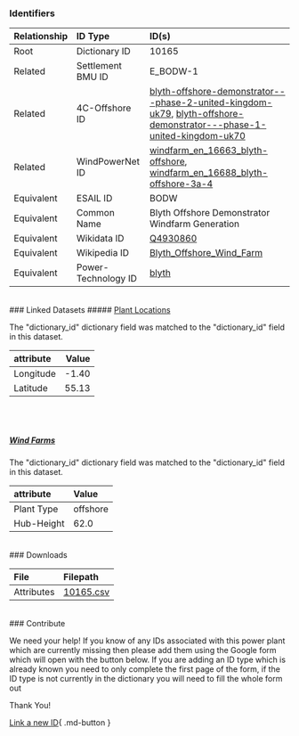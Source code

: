 ### Identifiers

| Relationship   | ID Type             | ID(s)                                                                                                                                                                                                                                                                                                                                                            |
|:---------------|:--------------------|:-----------------------------------------------------------------------------------------------------------------------------------------------------------------------------------------------------------------------------------------------------------------------------------------------------------------------------------------------------------------|
| Root           | Dictionary ID       | 10165                                                                                                                                                                                                                                                                                                                                                            |
| Related        | Settlement BMU ID   | E_BODW-1                                                                                                                                                                                                                                                                                                                                                         |
| Related        | 4C-Offshore ID      | [blyth-offshore-demonstrator---phase-2-united-kingdom-uk79](https://www.4coffshore.com/windfarms/united-kingdom/blyth-offshore-demonstrator---phase-2-united-kingdom-uk79.html), [blyth-offshore-demonstrator---phase-1-united-kingdom-uk70](https://www.4coffshore.com/windfarms/united-kingdom/blyth-offshore-demonstrator---phase-1-united-kingdom-uk70.html) |
| Related        | WindPowerNet ID     | [windfarm_en_16663_blyth-offshore](https://www.thewindpower.net/windfarm_en_16663_blyth-offshore.php), [windfarm_en_16688_blyth-offshore-3a-4](https://www.thewindpower.net/windfarm_en_16688_blyth-offshore-3a-4.php)                                                                                                                                           |
| Equivalent     | ESAIL ID            | BODW                                                                                                                                                                                                                                                                                                                                                             |
| Equivalent     | Common Name         | Blyth Offshore Demonstrator Windfarm Generation                                                                                                                                                                                                                                                                                                                  |
| Equivalent     | Wikidata ID         | [Q4930860](https://www.wikidata.org/wiki/Q4930860)                                                                                                                                                                                                                                                                                                               |
| Equivalent     | Wikipedia ID        | [Blyth_Offshore_Wind_Farm](https://en.wikipedia.org/wiki/Blyth_Offshore_Wind_Farm)                                                                                                                                                                                                                                                                               |
| Equivalent     | Power-Technology ID | [blyth](https://www.power-technology.com/projects/blyth)                                                                                                                                                                                                                                                                                                         |

<br>
### Linked Datasets
##### <a href="https://osuked.github.io/Power-Station-Dictionary/datasets/plant-locations">Plant Locations</a>



The "dictionary_id" dictionary field was matched to the "dictionary_id" field in this dataset.

| attribute   |   Value |
|:------------|--------:|
| Longitude   |   -1.40 |
| Latitude    |   55.13 |

<br><br>
##### <a href="https://osuked.github.io/Power-Station-Dictionary/datasets/wind-farms">Wind Farms</a>



The "dictionary_id" dictionary field was matched to the "dictionary_id" field in this dataset.

| attribute   | Value    |
|:------------|:---------|
| Plant Type  | offshore |
| Hub-Height  | 62.0     |


<br>
### Downloads


| File       | Filepath                                                                              |
|:-----------|:--------------------------------------------------------------------------------------|
| Attributes | [10165.csv](https://osuked.github.io/Power-Station-Dictionary/object_attrs/10165.csv) |


<br>
### Contribute

We need your help! If you know of any IDs associated with this power plant which are currently missing then please add them using the Google form which will open with the button below. If you are adding an ID type which is already known you need to only complete the first page of the form, if the ID type is not currently in the dictionary you will need to fill the whole form out

Thank You!

[Link a new ID](https://docs.google.com/forms/d/e/1FAIpQLSc5jRsQ7NgiLLXbwo9PUdwTQyuqbRwThltG56-o6NVSe7E_nw/viewform?usp=pp_url&entry.251912331=10165){ .md-button }